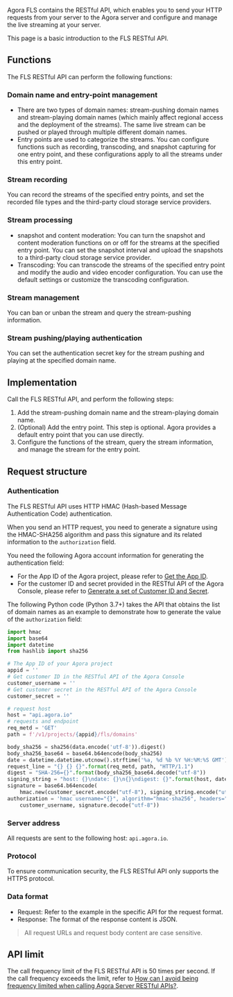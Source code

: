Agora FLS contains the RESTful API, which enables you to send your HTTP requests from your server to the Agora server and configure and manage the live streaming at your server.

This page is a basic introduction to the FLS RESTful API.

## Functions

The FLS RESTful API can perform the following functions:

### Domain name and entry-point management

- There are two types of domain names: stream-pushing domain names and stream-playing domain names (which mainly affect regional access and the deployment of the streams). The same live stream can be pushed or played through multiple different domain names.
- Entry points are used to categorize the streams. You can configure functions such as recording, transcoding, and snapshot capturing for one entry point, and these configurations apply to all the streams under this entry point.

### Stream recording

You can record the streams of the specified entry points, and set the recorded file types and the third-party cloud storage service providers.

### Stream processing

- snapshot and content moderation: You can turn the snapshot and content moderation functions on or off for the streams at the specified entry point. You can set the snapshot interval and upload the snapshots to a third-party cloud storage service provider.
- Transcoding: You can transcode the streams of the specified entry point and modify the audio and video encoder configuration. You can use the default settings or customize the transcoding configuration.

### Stream management

You can ban or unban the stream and query the stream-pushing information.

### Stream pushing/playing authentication

You can set the authentication secret key for the stream pushing and playing at the specified domain name.

## Implementation

Call the FLS RESTful API, and perform the following steps:

1. Add the stream-pushing domain name and the stream-playing domain name.
2. (Optional) Add the entry point.
   This step is optional. Agora provides a default entry point that you can use directly.
3. Configure the functions of the stream, query the stream information, and manage the stream
    for the entry point.

## Request structure

### Authentication

The FLS RESTful API uses HTTP HMAC (Hash-based Message Authentication Code) authentication.

When you send an HTTP request, you need to generate a signature using the HMAC-SHA256 algorithm and pass this signature and its related information to the `authorization` field.

You need the following Agora account information for generating the authentication field:

- For the App ID of the Agora project, please refer to [Get the App ID](https://docs.agora.io/en/Agora%20Platform/get_appid_token?platform=All%20Platforms#get-the-app-id).
- For the customer ID and secret provided in the RESTful API of the Agora Console, please refer to [Generate a set of Customer ID and Secret]( https://docs.agora.io/en/Agora%20Platform/get_appid_token?platform=All%20Platforms#get-the-app-id).

The following Python code (Python 3.7+) takes the API that obtains the list of domain names as an example to demonstrate how to generate the value of the `authorization` field:

```python
import hmac
import base64
import datetime
from hashlib import sha256

# The App ID of your Agora project
appid = ''
# Get customer ID in the RESTful API of the Agora Console
customer_username = ''
# Get customer secret in the RESTful API of the Agora Console
customer_secret = ''

# request host
host = "api.agora.io"
# requests and endpoint
req_metd = 'GET'
path = f'/v1/projects/{appid}/fls/domains'

body_sha256 = sha256(data.encode('utf-8')).digest()
body_sha256_base64 = base64.b64encode(body_sha256)
date = datetime.datetime.utcnow().strftime('%a, %d %b %Y %H:%M:%S GMT')
request_line = "{} {} {}".format(req_metd, path, "HTTP/1.1")
digest = "SHA-256={}".format(body_sha256_base64.decode("utf-8"))
signing_string = "host: {}\ndate: {}\n{}\ndigest: {}".format(host, date, request_line, digest)
signature = base64.b64encode(
    hmac.new(customer_secret.encode("utf-8"), signing_string.encode("utf-8"), sha256).digest())
authorization = 'hmac username="{}", algorithm="hmac-sha256", headers="host date request-line digest", signature="{}"'.format(
    customer_username, signature.decode("utf-8"))
```

### Server address

All requests are sent to the following host: `api.agora.io`.

### Protocol

To ensure communication security, the FLS RESTful API only supports the HTTPS protocol.

### Data format

- Request: Refer to the example in the specific API for the request format.
- Response: The format of the response content is JSON.

> All request URLs and request body content are case sensitive.

## API limit

The call frequency limit of the FLS RESTful API is 50 times per second. If the call frequency exceeds the limit, refer to [How can I avoid being frequency limited when calling Agora Server RESTful APIs?](https://docs.agora.io/en/Agora%20Platform/faq/restful_api_call_frequency).